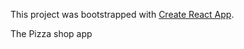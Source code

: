 This project was bootstrapped with [Create React App](https://github.com/facebook/create-react-app).

The Pizza shop app

